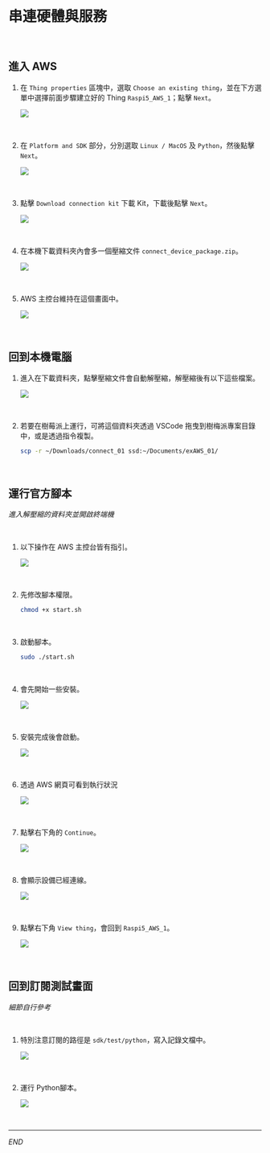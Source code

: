 # 串連硬體與服務

<br>

## 進入 AWS

1. 在 `Thing properties` 區塊中，選取 `Choose an existing thing`，並在下方選單中選擇前面步驟建立好的 Thing `Raspi5_AWS_1`；點擊 `Next`。

    ![](images/img_30.png)

<br>

2. 在 `Platform and SDK` 部分，分別選取 `Linux / MacOS` 及 `Python`，然後點擊 `Next`。

    ![](images/img_31.png)

<br>

3. 點擊 `Download connection kit` 下載 Kit，下載後點擊 `Next`。

    ![](images/img_32.png)

<br>

4. 在本機下載資料夾內會多一個壓縮文件 `connect_device_package.zip`。

    ![](images/img_81.png)

<br>

5. AWS 主控台維持在這個畫面中。

    ![](images/img_80.png)

<br>

## 回到本機電腦

1. 進入在下載資料夾，點擊壓縮文件會自動解壓縮，解壓縮後有以下這些檔案。

    ![](images/img_33.png)

<br>

2. 若要在樹莓派上運行，可將這個資料夾透過 VSCode 拖曳到樹梅派專案目錄中，或是透過指令複製。

    ```bash
    scp -r ~/Downloads/connect_01 ssd:~/Documents/exAWS_01/
    ```

<br>

## 運行官方腳本

_進入解壓縮的資料夾並開啟終端機_

<br>

1. 以下操作在 AWS 主控台皆有指引。

    ![](images/img_34.png)

<br>

2. 先修改腳本權限。

    ```bash
    chmod +x start.sh
    ```

<br>

3. 啟動腳本。

    ```bash
    sudo ./start.sh
    ```

<br>

4. 會先開始一些安裝。

    ![](images/img_35.png)

<br>

5. 安裝完成後會啟動。

    ![](images/img_36.png)

<br>

6. 透過 AWS 網頁可看到執行狀況

    ![](images/img_37.png)

<br>

7. 點擊右下角的 `Continue`。

    ![](images/img_38.png)

<br>

8. 會顯示設備已經連線。

    ![](images/img_39.png)

<br>

9. 點擊右下角 `View thing`，會回到 `Raspi5_AWS_1`。

    ![](images/img_40.png)

<br>

## 回到訂閱測試畫面

_細節自行參考_

<br>

1. 特別注意訂閱的路徑是 `sdk/test/python`，寫入記錄文檔中。

    ![](images/img_82.png)

<br>

2. 運行 Python腳本。

    ![](images/img_83.png)

<br>

___

_END_

